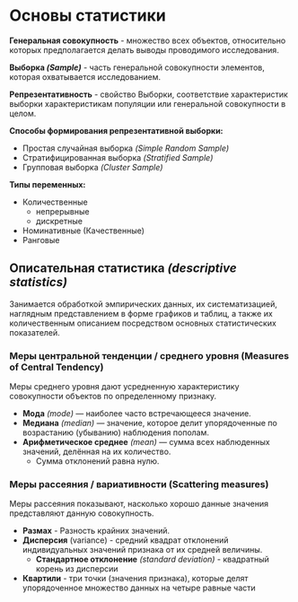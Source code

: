 # Основы статистики

**Генеральная совокупность** - множество всех объектов, относительно которых предполагается 
делать выводы проводимого исследования.

**Выборка _(Sample)_** - часть генеральной совокупности элементов, которая охватывается исследованием.

**Репрезентативность** - свойство Выборки, соответствие характеристик выборки характеристикам популяции или 
генеральной совокупности в целом.

**Способы формирования репрезентативной выборки:**

- Простая случайная выборка _(Simple Random Sample)_
- Стратифицированная выборка _(Stratified Sample)_
- Групповая выборка _(Cluster Sample)_

**Типы переменных:**
 
 - Количественные
   - непрерывные
   - дискретные
 - Номинативные (Качественные)
 - Ранговые

## Описательная статистика _(descriptive statistics)_

Занимается обработкой эмпирических данных, их систематизацией, наглядным представлением в форме графиков и таблиц, 
а также их количественным описанием посредством основных статистических показателей.

### Меры центральной тенденции / среднего уровня (Measures of Central Tendency)
Меры среднего уровня дают усредненную характеристику совокупности объектов по определенному признаку.

- **Мода** _(mode)_ — наиболее часто встречающееся значение.
- **Медиана** _(median)_ — значение, которое делит упорядоченные по возрастанию (убыванию) наблюдения пополам.
- **Арифметическое среднее** _(mean)_ — сумма всех наблюденных значений, делённая на их количество.
  - Сумма отклонений равна нулю.


### Меры рассеяния / вариативности (Scattering measures)
Меры рассеяния показывают, насколько хорошо данные значения представляют данную совокупность.

 - **Размах** - Разность крайних значений.
 - **Дисперсия** (variance) - средний квадрат отклонений индивидуальных значений признака 
 от их средней величины. 
    - **Стандартное отклонение** _(standard deviation)_ - квадратный корень из дисперсии   
 - **Квартили** - три точки (значения признака), которые делят упорядоченное множество данных
  на четыре равные части
  
